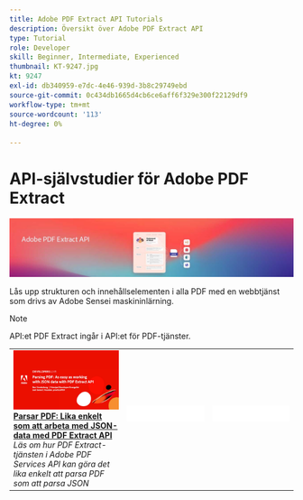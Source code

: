 ```yaml
---
title: Adobe PDF Extract API Tutorials
description: Översikt över Adobe PDF Extract API
type: Tutorial
role: Developer
skill: Beginner, Intermediate, Experienced
thumbnail: KT-9247.jpg
kt: 9247
exl-id: db340959-e7dc-4e46-939d-3b8c29749ebd
source-git-commit: 0c434db1665d4cb6ce6aff6f329e300f22129df9
workflow-type: tm+mt
source-wordcount: '113'
ht-degree: 0%

---
```


# API-självstudier för Adobe PDF Extract

![PDF Embed API-banderoll](../assets/pdfextracthero.jpg)

Lås upp strukturen och innehållselementen i alla PDF med en webbtjänst som drivs av Adobe Sensei maskininlärning.

>[!NOTE]
>
>API:et PDF Extract ingår i API:et för PDF-tjänster.

<table style="table-layout:fixed">
<tr>
 <td>
   <a href="https://experienceleague.adobe.com/docs/adobe-developers-live-events/events/2021/oct2021/parsing-pdf.html">
      <img alt="Parsar PDF: Lika enkelt som att arbeta med JSON-data med PDF Extract API" src="assets/ParsingPDF_1280.png" />
   </a>
    <div>
   <a href="https://experienceleague.adobe.com/docs/adobe-developers-live-events/events/2021/oct2021/parsing-pdf.html"><strong>Parsar PDF: Lika enkelt som att arbeta med JSON-data med PDF Extract API</strong></a>
    </div>
    <em>Läs om hur PDF Extract-tjänsten i Adobe PDF Services API kan göra det lika enkelt att parsa PDF som att parsa JSON</em>
    <br>
  </td>
  <td>
    <img alt="Mellanrum" src="../assets/WhiteBanner_Placeholder.png" />
    <div>
    <br>
  </td>
  <td>
    <img alt="Mellanrum" src="../assets/WhiteBanner_Placeholder.png" />
    <div>
    <br>
  </td>
</tr>
</table>
